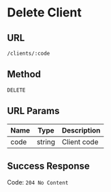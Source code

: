 # Delete Client

## URL
`/clients/:code`

## Method
`DELETE`

## URL Params
| Name | Type | Description |
| --- | --- | --- |
| code | string | Client code |

## Success Response
Code: `204 No Content`